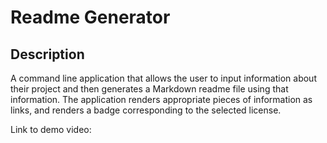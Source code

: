 # Readme Generator

## Description

A command line application that allows the user to input information about their project and then generates a Markdown readme file using that information. The application renders appropriate pieces of information as links, and renders a badge corresponding to the selected license.

Link to demo video: []()
